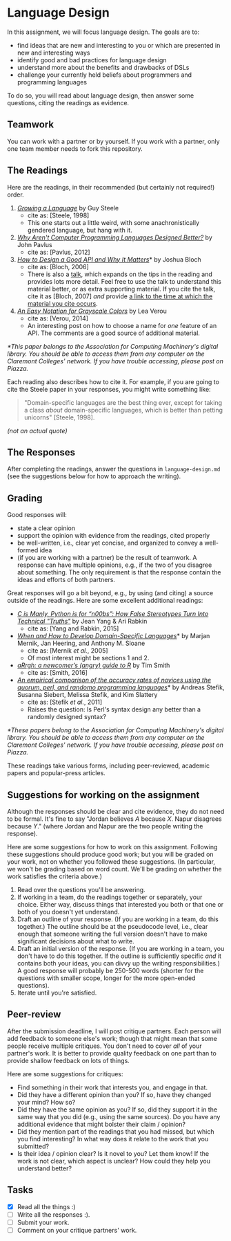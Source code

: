 [teams]: https://github.com/hmc-cs111-fall2016/language-design/wiki/Teams
[betterdesign]: https://www.fastcompany.com/1665735/why-arent-computer-programming-languages-designed-better
[apipdf]: https://dl.acm.org/citation.cfm?id=1176617.1176622&coll=DL&dl=GUIDE&CFID=372348918&CFTOKEN=51331222
[apitalk]: https://www.youtube.com/watch?v=aAb7hSCtvGw
[growpdf]: https://www.cs.virginia.edu/~evans/cs655/readings/steele.pdf
[growtalk]: https://www.youtube.com/watch?v=_ahvzDzKdB0
[whenandhow]: http://dl.acm.org/citation.cfm?id=1118892
[applescript]: https://dl.acm.org/citation.cfm?doid=1238844.1238845
[whatisgray]: http://lea.verou.me/2014/07/an-easy-notation-for-grayscale-colors/
[languagestereotypes]: https://modelviewculture.com/pieces/c-is-manly-python-is-for-n00bs-how-false-stereotypes-turn-into-technical-truths
[arrgh]: http://arrgh.tim-smith.us/
[perl]: https://dl.acm.org/citation.cfm?id=2089159&CFID=578519747&CFTOKEN=43192998

# Language Design

In this assignment, we will focus language design. The goals are to:

- find ideas that are new and interesting to you or which are presented in
  new and interesting ways
- identify good and bad practices for language design
- understand more about the benefits and drawbacks of DSLs
- challenge your currently held beliefs about programmers and programming
  languages

To do so, you will read about language design, then answer some questions, citing
the readings as evidence.

## Teamwork

You can work with a partner or by yourself. If you work with a partner, only one team
member needs to fork this repository.

## The Readings

Here are the readings, in their recommended (but certainly not required!) order.

1.  [_Growing a Language_][growpdf] by Guy Steele
    - cite as: [Steele, 1998]
    - This one starts out a little weird, with some anachronistically gendered language,
      but hang with it.
1.  [_Why Aren't Computer Programming Languages Designed Better?_][betterdesign]
    by John Pavlus
    - cite as: [Pavlus, 2012]
1.  [_How to Design a Good API and Why It Matters_][apipdf]\* by Joshua Bloch
    - cite as: [Bloch, 2006]
    - There is also a [talk][apitalk], which expands on the tips in the
      reading and provides lots more detail. Feel free to use the talk to
      understand this material better, or as extra supporting material. If you
      cite the talk, cite it as [Bloch, 2007] _and_ provide [a link to the time at
      which the material you cite occurs](http://www.wikihow.com/Link-to-a-Certain-Time-in-a-YouTube-Video).
1.  [_An Easy Notation for Grayscale Colors_][whatisgray] by Lea Verou
    - cite as: [Verou, 2014]
    - An interesting post on how to choose a name for _one_ feature of an
      API. The comments are a good source of additional material.

_\*This paper belongs to the Association for Computing Machinery's digital
library. You should be able to access them from any computer on the Claremont
Colleges' network. If you have trouble accessing, please post on Piazza._

Each reading also describes how to cite it. For example, if you are going to
cite the Steele paper in your responses, you might write something like:

> "Domain-specific languages are the best thing ever, except for taking a class
> _about_ domain-specific languages, which is better than petting unicorns"
> [Steele, 1998].

_(not an actual quote)_

## The Responses

After completing the readings, answer the questions in `language-design.md`
(see the suggestions below for how to approach the writing).

## Grading

Good responses will:

- state a clear opinion
- support the opinion with evidence from the readings, cited properly
- be well-written, i.e., clear yet concise, and organized to convey a well-formed idea
- (if you are working with a partner) be the result of teamwork. A response can have
  multiple opinions, e.g., if the two of you disagree about something. The only
  requirement is that the response contain the ideas and efforts of both
  partners.

Great responses will go a bit beyond, e.g., by using (and citing) a source outside of the
readings. Here are some excellent additional readings:

- [_C is Manly, Python is for “n00bs”: How False Stereotypes Turn Into
  Technical "Truths"_][languagestereotypes] by Jean Yang & Ari Rabkin
  - cite as: [Yang and Rabkin, 2015]
- [_When and How to Develop Domain-Specific Languages_][whenandhow]\* by
  Marjan Mernik, Jan Heering, and Anthony M. Sloane
  - cite as: [Mernik _et al._, 2005]
  - Of most interest might be sections 1 and 2.
- [_aRrgh: a newcomer’s (angry) guide to R_][arrgh] by Tim Smith
  - cite as: [Smith, 2016]
- [_An empirical comparison of the accuracy rates of novices using the quorum, perl, and randomo programming languages_][perl]\* by Andreas Stefik, Susanna Siebert,
  Melissa Stefik, and Kim Slattery
  - cite as: [Stefik _et al._, 2011]
  - Raises the question: Is Perl's syntax design any better than a randomly
    designed syntax?

_\*These papers belong to the Association for Computing Machinery's digital
library. You should be able to access them from any computer on the Claremont
Colleges' network. If you have trouble accessing, please post on Piazza._

These readings take various forms, including peer-reviewed, academic papers
and popular-press articles.

## Suggestions for working on the assignment

Although the responses should be clear and cite evidence, they do not need to
be formal. It's fine to say "Jordan believes _A_ because _X_. Napur disagrees
because _Y_." (where Jordan and Napur are the two people writing the response).

Here are some suggestions for how to work on this assignment. Following these
suggestions should produce good work; but you will be graded on your work, not
on whether you followed these suggestions. (In particular, we won't be grading
based on word count. We'll be grading on whether the work satisfies the criteria
above.)

1.  Read over the questions you'll be answering.
1.  If working in a team, do the readings together or separately, your choice. Either way,
    discuss things that interested you both or that one or both of you doesn't yet
    understand.
1.  Draft an outline of your response. (If you are working in a team, do this together.)
    The outline should be at the pseudocode level, i.e., clear enough that someone writing
    the full version doesn't have to make significant decisions about what to write.
1.  Draft an initial version of the response. (If you are working in a team, you don't
    have to do this together. If the outline is sufficiently specific _and_ it contains
    both your ideas, you can divvy up the writing responsibilities.) A good response will
    probably be 250-500 words (shorter for the questions with smaller scope, longer for
    the more open-ended questions).
1.  Iterate until you're satisfied.

## Peer-review

After the submission deadline, I will post critique partners. Each person will add
feedback to someone else's work; though that might mean that some people receive multiple
critiques. You don't need to cover _all_ of your partner's work. It is better to provide
quality feedback on one part than to provide shallow feedback on lots of things.

Here are some suggestions for critiques:

- Find something in their work that interests you, and engage in that.
- Did they have a different opinion than you? If so, have they changed your
  mind? How so?
- Did they have the same opinion as you? If so, did they support it in the
  same way that you did (e.g., using the same sources). Do you have any
  additional evidence that might bolster their claim / opinion?
- Did they mention part of the readings that you had missed, but which you
  find interesting? In what way does it relate to the work that you submitted?
- Is their idea / opinion clear? Is it novel to you? Let them know!
  If the work is not clear, which aspect is unclear? How could they help you
  understand better?

## Tasks

- [X] Read all the things :)
- [ ] Write all the responses :).
- [ ] Submit your work.
- [ ] Comment on your critique partners' work.
